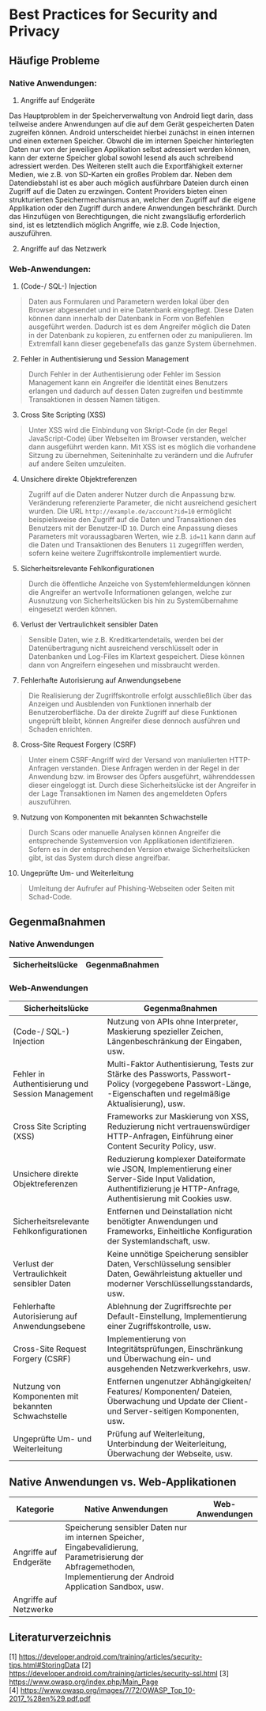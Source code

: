 # Best Practices for Security and Privacy

## Häufige Probleme

### Native Anwendungen:

1) Angriffe auf Endgeräte

Das Hauptproblem in der Speicherverwaltung von Android liegt darin, dass teilweise andere Anwendungen auf die auf dem Gerät gespeicherten Daten zugreifen können. Android unterscheidet hierbei zunächst in einen internen und einen externen Speicher. Obwohl die im internen Speicher hinterlegten Daten nur von der jeweiligen Applikation selbst adressiert werden können, kann der externe Speicher global sowohl lesend als auch schreibend adressiert werden. Des Weiteren stellt auch die Exportfähigkeit externer Medien, wie z.B. von SD-Karten ein großes Problem dar. Neben dem Datendiebstahl ist es aber auch möglich ausführbare Dateien durch einen Zugriff auf die Daten zu erzwingen. Content Providers  bieten einen strukturierten Speichermechanismus an, welcher den Zugriff auf die eigene Applikation oder den Zugriff durch andere Anwendungen beschränkt. Durch das Hinzufügen von Berechtigungen, die nicht zwangsläufig erforderlich sind, ist es letztendlich möglich Angriffe, wie z.B. Code Injection, auszuführen.

2) Angriffe auf das Netzwerk

### Web-Anwendungen: 

1. (Code-/ SQL-) Injection
> Daten aus Formularen und Parametern werden lokal über den Browser abgesendet und in eine Datenbank eingepflegt. Diese Daten können dann innerhalb der Datenbank in Form von Befehlen ausgeführt werden. Dadurch ist es dem Angreifer möglich die Daten in der Datenbank zu kopieren, zu entfernen oder zu manipulieren. Im Extremfall kann dieser gegebenefalls das ganze System übernehmen.   
   
2. Fehler in Authentisierung und Session Management
> Durch Fehler in der Authentisierung oder Fehler im Session Management kann ein Angreifer die Identität eines Benutzers erlangen und dadurch auf dessen Daten zugreifen und bestimmte Transaktionen in dessen Namen tätigen.   


3) Cross Site Scripting (XSS)   
> Unter XSS wird die Einbindung von Skript-Code (in der Regel JavaScript-Code) über Webseiten im Browser verstanden, welcher dann ausgeführt werden kann. Mit XSS ist es möglich die vorhandene Sitzung zu übernehmen, Seiteninhalte zu verändern und die Aufrufer auf andere Seiten umzuleiten.   

   
4) Unsichere direkte Objektreferenzen   
> Zugriff auf die Daten anderer Nutzer durch die Anpassung bzw. Veränderung referenzierte Parameter, die nicht ausreichend gesichert wurden. Die URL ```http://example.de/account?id=10``` ermöglicht beispielsweise den Zugriff auf die Daten und Transaktionen des Benutzers mit der Benutzer-ID ```10```. Durch eine Anpassung dieses Parameters mit voraussagbaren Werten, wie z.B. ```id=11``` kann dann auf die Daten und Transaktionen des Benuters ```11``` zugegriffen werden, sofern keine weitere Zugriffskontrolle implementiert wurde.   

   
5) Sicherheitsrelevante Fehlkonfigurationen   
>Durch die öffentliche Anzeiche von Systemfehlermeldungen können die Angreifer an wertvolle Informationen gelangen, welche zur Ausnutzung von Sicherheitslücken bis hin zu Systemübernahme eingesetzt werden können.   


6) Verlust der Vertraulichkeit sensibler Daten   
> Sensible Daten, wie z.B. Kreditkartendetails, werden bei der Datenübertragung nicht ausreichend verschlüsselt oder in Datenbanken und Log-Files im Klartext gespeichert. Diese können dann von Angreifern eingesehen und missbraucht werden.   

   
7) Fehlerhafte Autorisierung auf Anwendungsebene   
> Die Realisierung der Zugriffskontrolle erfolgt ausschließlich über das Anzeigen und Ausblenden von Funktionen innerhalb der Benutzeroberfläche. Da der direkte Zugriff auf diese Funktionen ungeprüft bleibt, können Angreifer diese dennoch ausführen und Schaden enrichten.   

   
8) Cross-Site Request Forgery (CSRF)   
> Unter einem CSRF-Angriff wird der Versand von maniulierten HTTP-Anfragen verstanden. Diese Anfragen werden in der Regel in der Anwendung bzw. im Browser des Opfers ausgeführt, währenddessen dieser eingeloggt ist. Durch diese Sicherheitslücke ist der Angreifer in der Lage Transaktionen im Namen des angemeldeten Opfers auszuführen.   

   
9) Nutzung von Komponenten mit bekannten Schwachstelle   
> Durch Scans oder manuelle Analysen können Angreifer die entsprechende Systemversion von Applikationen identifizieren. Sofern es in der entsprechenden Version etwaige Sicherheitslücken gibt, ist das System durch diese angreifbar.   
   
10) Ungeprüfte Um- und Weiterleitung   
> Umleitung der Aufrufer auf Phishing-Webseiten oder Seiten mit Schad-Code.   

## Gegenmaßnahmen

### Native Anwendungen

|Sicherheitslücke|Gegenmaßnahmen|
|---|---|

### Web-Anwendungen

|Sicherheitslücke|Gegenmaßnahmen|
|---|---|
|(Code-/ SQL-) Injection|Nutzung von APIs ohne Interpreter, Maskierung spezieller Zeichen, Längenbeschränkung der Eingaben, usw.|
|Fehler in Authentisierung und Session Management |Multi-Faktor Authentisierung, Tests zur Stärke des Passworts, Passwort-Policy (vorgegebene Passwort-Länge, -Eigenschaften und regelmäßige Aktualisierung), usw.|
|Cross Site Scripting (XSS)|Frameworks zur Maskierung von XSS, Reduzierung nicht vertrauenswürdiger HTTP-Anfragen, Einführung einer Content Security Policy, usw.|   
|Unsichere direkte Objektreferenzen|Reduzierung komplexer Dateiformate wie JSON, Implementierung einer Server-Side Input Validation, Authentifizierung je HTTP-Anfrage, Authentisierung mit Cookies usw.|   
|Sicherheitsrelevante Fehlkonfigurationen| Entfernen und Deinstallation nicht benötigter Anwendungen und Frameworks, Einheitliche Konfiguration der Systemlandschaft, usw.|
|Verlust der Vertraulichkeit sensibler Daten|Keine unnötige Speicherung sensibler Daten, Verschlüsselung sensibler Daten, Gewährleistung aktueller und moderner Verschlüssellungsstandards, usw.|
|Fehlerhafte Autorisierung auf Anwendungsebene| Ablehnung der Zugriffsrechte per Default-Einstellung, Implementierung einer Zugriffskontrolle, usw.|
|Cross-Site Request Forgery (CSRF)|Implementierung von Integritätsprüfungen, Einschränkung und Überwachung ein- und ausgehenden Netzwerkverkehrs, usw.|
|Nutzung von Komponenten mit bekannten Schwachstelle|Entfernen ungenutzer Abhängigkeiten/ Features/ Komponenten/ Dateien, Überwachung und Update der Client- und Server-seitigen Komponenten, usw.|
|Ungeprüfte Um- und Weiterleitung|Prüfung auf Weiterleitung, Unterbindung der Weiterleitung, Überwachung der Webseite, usw.|

## Native Anwendungen vs. Web-Applikationen

|Kategorie|Native Anwendungen|Web-Anwendungen|
|---|---|---|
|Angriffe auf Endgeräte| Speicherung sensibler Daten nur im internen Speicher, Eingabevalidierung, Parametrisierung der Abfragemethoden, Implementierung der Android Application Sandbox, usw.|
Angriffe auf Netzwerke||


## Literaturverzeichnis

[1] https://developer.android.com/training/articles/security-tips.html#StoringData
[2] https://developer.android.com/training/articles/security-ssl.html
[3] https://www.owasp.org/index.php/Main_Page   
[4] https://www.owasp.org/images/7/72/OWASP_Top_10-2017_%28en%29.pdf.pdf  



